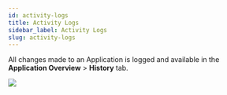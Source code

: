 ```yaml
---
id: activity-logs
title: Activity Logs
sidebar_label: Activity Logs
slug: activity-logs
---
```


All changes made to an Application is logged and available in the **Application Overview** > **History** tab.

![](/assets/images//docs/app-activity-logs-1.png)